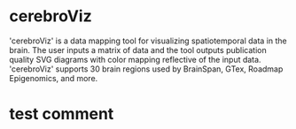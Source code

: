 # cerebroViz
'cerebroViz' is a data mapping tool for visualizing spatiotemporal
    data in the brain. The user inputs a matrix of data and the tool outputs
    publication quality SVG diagrams with color mapping reflective of the input
    data. 'cerebroViz' supports 30 brain regions used by BrainSpan, GTex, Roadmap
    Epigenomics, and more.
# test comment

